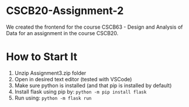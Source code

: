 # CSCB20-Assignment-2
We created the frontend for the course CSCB63 - Design and Analysis of Data for an assignment in the course CSCB20.

# How to Start It

1. Unzip Assignment3.zip folder
2. Open in desired text editor (tested with VSCode)
3. Make sure python is installed (and that pip is installed by default)
4. Install flask using pip by: `python -m pip install flask`
5. Run using: `python -m flask run`
